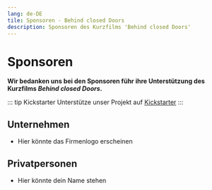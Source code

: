 ```yaml
---
lang: de-DE
tile: Sponsoren - Behind closed Doors
description: Sponsoren des Kurzfilms 'Behind closed Doors'
---
```


# Sponsoren

**Wir bedanken uns bei den Sponsoren führ ihre Unterstützung des Kurzfilms _Behind closed Doors_.**

::: tip Kickstarter
Unterstütze unser Projekt auf [Kickstarter](https://www.kickstarter.com/projects/415863944/behind-closed-doors-3)
:::

## Unternehmen

* Hier könnte das Firmenlogo erscheinen

## Privatpersonen

* Hier könnte dein Name stehen
